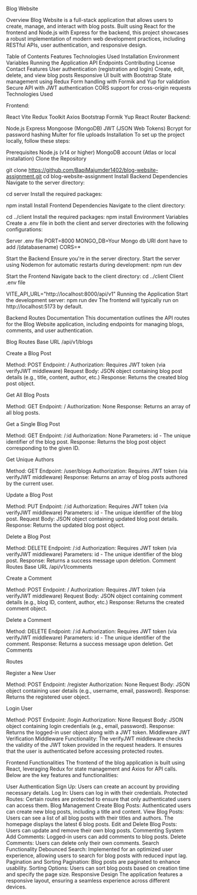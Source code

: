 Blog Website

Overview
Blog Website is a full-stack application that allows users to create, manage, and interact with blog posts. Built using React for the frontend and Node.js with Express for the backend, this project showcases a robust implementation of modern web development practices, including RESTful APIs, user authentication, and responsive design.

Table of Contents
Features
Technologies Used
Installation
Environment Variables
Running the Application
API Endpoints
Contributing
License
Contact
Features
User authentication (registration and login)
Create, edit, delete, and view blog posts
Responsive UI built with Bootstrap
State management using Redux
Form handling with Formik and Yup for validation
Secure API with JWT authentication
CORS support for cross-origin requests
Technologies Used


Frontend:

React
Vite
Redux Toolkit
Axios
Bootstrap
Formik
Yup
React Router
Backend:

Node.js
Express
Mongoose (MongoDB)
JWT (JSON Web Tokens)
Bcrypt for password hashing
Multer for file uploads
Installation
To set up the project locally, follow these steps:

Prerequisites
Node.js (v14 or higher)
MongoDB account (Atlas or local installation)
Clone the Repository
 
 
git clone https://github.com/BapiMajumder1402/blog-website-assignment.git
cd blog-website-assignment
Install Backend Dependencies
Navigate to the server directory:

 
 
cd server
Install the required packages:

 
 
npm install
Install Frontend Dependencies
Navigate to the client directory:

 
 
cd ../client
Install the required packages:
npm install
Environment Variables
Create a .env file in both the client and server directories with the following configurations:

Server .env file
PORT=8000
MONGO_DB=Your Mongo db URI dont have to add /(databasename) 
CORS=*

Start the Backend
Ensure you're in the server directory.
Start the server using Nodemon for automatic restarts during development:
npm run dev


Start the Frontend
Navigate back to the client directory:
cd ../client
Client .env file

VITE_API_URL="http://localhost:8000/api/v1"
Running the Application
Start the development server:
npm run dev
The frontend will typically run on http://localhost:5173 by default.



Backend Routes Documentation
This documentation outlines the API routes for the Blog Website application, including endpoints for managing blogs, comments, and user authentication.

Blog Routes
Base URL
/api/v1/blogs


Create a Blog Post

Method: POST
Endpoint: /
Authorization: Requires JWT token (via verifyJWT middleware)
Request Body: JSON object containing blog post details (e.g., title, content, author, etc.)
Response: Returns the created blog post object.

Get All Blog Posts

Method: GET
Endpoint: /
Authorization: None
Response: Returns an array of all blog posts.

Get a Single Blog Post

Method: GET
Endpoint: /:id
Authorization: None
Parameters:
id - The unique identifier of the blog post.
Response: Returns the blog post object corresponding to the given ID.

Get Unique Authors


Method: GET
Endpoint: /user/blogs
Authorization: Requires JWT token (via verifyJWT middleware)
Response: Returns an array of blog posts authored by the current user.

Update a Blog Post

Method: PUT
Endpoint: /:id
Authorization: Requires JWT token (via verifyJWT middleware)
Parameters:
id - The unique identifier of the blog post.
Request Body: JSON object containing updated blog post details.
Response: Returns the updated blog post object.

Delete a Blog Post

Method: DELETE
Endpoint: /:id
Authorization: Requires JWT token (via verifyJWT middleware)
Parameters:
id - The unique identifier of the blog post.
Response: Returns a success message upon deletion.
Comment Routes
Base URL
/api/v1/comments

Create a Comment

Method: POST
Endpoint: /
Authorization: Requires JWT token (via verifyJWT middleware)
Request Body: JSON object containing comment details (e.g., blog ID, content, author, etc.)
Response: Returns the created comment object.

Delete a Comment

Method: DELETE
Endpoint: /:id
Authorization: Requires JWT token (via verifyJWT middleware)
Parameters:
id - The unique identifier of the comment.
Response: Returns a success message upon deletion.
Get Comments


Routes

Register a New User

Method: POST
Endpoint: /register
Authorization: None
Request Body: JSON object containing user details (e.g., username, email, password).
Response: Returns the registered user object.

Login User

Method: POST
Endpoint: /login
Authorization: None
Request Body: JSON object containing login credentials (e.g., email, password).
Response: Returns the logged-in user object along with a JWT token.
Middleware
JWT Verification Middleware
Functionality: The verifyJWT middleware checks the validity of the JWT token provided in the request headers. It ensures that the user is authenticated before accessing protected routes.



Frontend Functionalities
The frontend of the blog application is built using React, leveraging Redux for state management and Axios for API calls. Below are the key features and functionalities:

User Authentication
Sign Up: Users can create an account by providing necessary details.
Log In: Users can log in with their credentials.
Protected Routes: Certain routes are protected to ensure that only authenticated users can access them.
Blog Management
Create Blog Posts: Authenticated users can create new blog posts, including a title and content.
View Blog Posts:
Users can see a list of all blog posts with their titles and authors.
The homepage displays the latest 6 blog posts.
Edit and Delete Blog Posts: Users can update and remove their own blog posts.
Commenting System
Add Comments: Logged-in users can add comments to blog posts.
Delete Comments: Users can delete only their own comments.
Search Functionality
Debounced Search: Implemented for an optimized user experience, allowing users to search for blog posts with reduced input lag.
Pagination and Sorting
Pagination: Blog posts are paginated to enhance usability.
Sorting Options: Users can sort blog posts based on creation time and specify the page size.
Responsive Design
The application features a responsive layout, ensuring a seamless experience across different devices.

